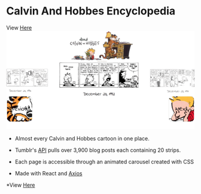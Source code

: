 # Calvin And Hobbes Encyclopedia
View [Here](https://calvin-and-hobbes-encyclopedia-phil.netlify.com/)
![](calvandhobbes.gif)

* Almost every Calvin and Hobbes cartoon in one place. 

* Tumblr's [API](https://www.tumblr.com/docs/en/api/v2) pulls over 3,900 blog posts each containing 20 strips. 

* Each page is accessible through an animated carousel created with CSS

* Made with React and [Axios](https://github.com/axios/axios)

*View [Here](https://calvin-and-hobbes-encyclopedia-phil.netlify.com/)
